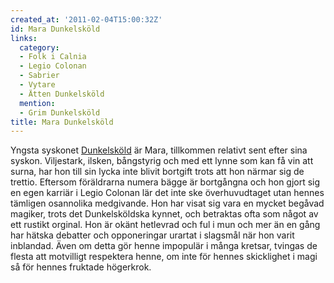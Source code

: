 ```yaml
---
created_at: '2011-02-04T15:00:32Z'
id: Mara Dunkelsköld
links:
  category:
  - Folk i Calnia
  - Legio Colonan
  - Sabrier
  - Vytare
  - Ätten Dunkelsköld
  mention:
  - Grim Dunkelsköld
title: Mara Dunkelsköld
---
```


Yngsta syskonet [Dunkelsköld] är Mara, tillkommen relativt sent efter sina syskon. Viljestark,
ilsken, bångstyrig och med ett lynne som kan få vin att surna, har hon till sin lycka inte blivit
bortgift trots att hon närmar sig de trettio. Eftersom föräldrarna numera bägge är bortgångna och
hon gjort sig en egen karriär i Legio Colonan lär det inte ske överhuvudtaget utan hennes tämligen
osannolika medgivande. Hon har visat sig vara en mycket begåvad magiker, trots det Dunkelsköldska
kynnet, och betraktas ofta som något av ett rustikt orginal. Hon är okänt hetlevrad och ful i mun
och mer än en gång har hätska debatter och opponeringar urartat i slagsmål när hon varit inblandad.
Även om detta gör henne impopulär i många kretsar, tvingas de flesta att motvilligt respektera
henne, om inte för hennes skicklighet i magi så för hennes fruktade högerkrok.

  [Dunkelsköld]: Grim_Dunkelsköld